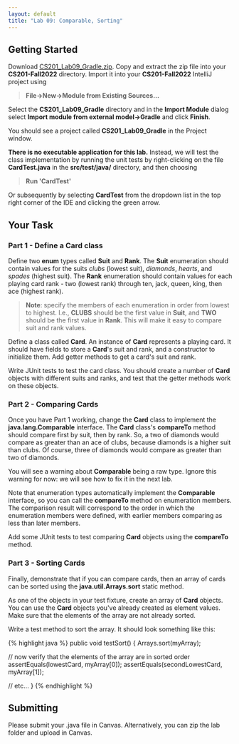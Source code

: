 ```yaml
---
layout: default
title: "Lab 09: Comparable, Sorting"
---
```


## Getting Started

Download [CS201\_Lab09\_Gradle.zip](CS201_Lab09_Gradle.zip). Copy and extract the zip file into your **CS201-Fall2022** directory. Import it into your **CS201-Fall2022** IntelliJ project using

> **File&rarr;New&rarr;Module from Existing Sources...**

Select the **CS201\_Lab09\_Gradle** directory and in the **Import Module** dialog select **Import module from external model&rarr;Gradle** and click **Finish**.

You should see a project called **CS201\_Lab09\_Gradle** in the Project window.

**There is no executable application for this lab.** Instead, we will test the class implementation by running the unit tests by right-clicking on the file **CardTest.java** in the **src/test/java/** directory, and then choosing

> **Run 'CardTest'**

Or subsequently by selecting **CardTest** from the dropdown list in the top right corner of the IDE and clicking the green arrow.

## Your Task

### Part 1 - Define a Card class

Define two **enum** types called **Suit** and **Rank**. The **Suit** enumeration should contain values for the suits *clubs* (lowest suit), *diamonds*, *hearts*, and *spades* (highest suit). The **Rank** enumeration should contain values for each playing card rank - two (lowest rank) through ten, jack, queen, king, then ace (highest rank).

> **Note**: specify the members of each enumeration in order from lowest to highest. I.e., **CLUBS** should be the first value in **Suit**, and **TWO** should be the first value in **Rank**. This will make it easy to compare suit and rank values.

Define a class called **Card**. An instance of **Card** represents a playing card. It should have fields to store a **Card**'s suit and rank, and a constructor to initialize them. Add getter methods to get a card's suit and rank.

Write JUnit tests to test the card class. You should create a number of **Card** objects with different suits and ranks, and test that the getter methods work on these objects.

### Part 2 - Comparing Cards

Once you have Part 1 working, change the **Card** class to implement the **java.lang.Comparable** interface. The **Card** class's **compareTo** method should compare first by suit, then by rank. So, a two of diamonds would compare as greater than an ace of clubs, because diamonds is a higher suit than clubs. Of course, three of diamonds would compare as greater than two of diamonds.

You will see a warning about **Comparable** being a raw type. Ignore this warning for now: we will see how to fix it in the next lab.

Note that enumeration types automatically implement the **Comparable** interface, so you can call the **compareTo** method on enumeration members. The comparison result will correspond to the order in which the enumeration members were defined, with earlier members comparing as less than later members.

Add some JUnit tests to test comparing **Card** objects using the **compareTo** method.

### Part 3 - Sorting Cards

Finally, demonstrate that if you can compare cards, then an array of cards can be sorted using the **java.util.Arrays.sort** static method.

As one of the objects in your test fixture, create an array of **Card** objects. You can use the **Card** objects you've already created as element values. Make sure that the elements of the array are not already sorted.

Write a test method to sort the array. It should look something like this:

{% highlight java %}
public void testSort() {
  Arrays.sort(myArray);

  // now verify that the elements of the array are in sorted order
  assertEquals(lowestCard, myArray[0]);
  assertEquals(secondLowestCard, myArray[1]);

  // etc...
}
{% endhighlight %}

## Submitting
Please submit your .java file in Canvas. Alternatively, you can zip the lab folder and upload in Canvas.

<!--
When you are done, submit the lab to the Marmoset server using the Terminal window in IntelliJ (click **Terminal** at the bottom left of the IDE). Navigate to the directory using

<pre>
$ <b>cd CS201_Lab09_Gradle</b>
CS201-Fall2022/CS201_Lab09_Gradle
$ <b>make submit</b>
</pre>

Enter your [Marmoset](https://cs.ycp.edu/marmoset) username and password, if successful you should see

<pre>
######################################################################
              >>>>>>>> Successful submission! <<<<<<<<<

Make sure that you log into the marmoset server to manually
check that the files you submitted are correct.

Details:

         Semester:   Fall 2022
         Course:     CS 201
         Assignment: lab09

######################################################################
</pre>
-->